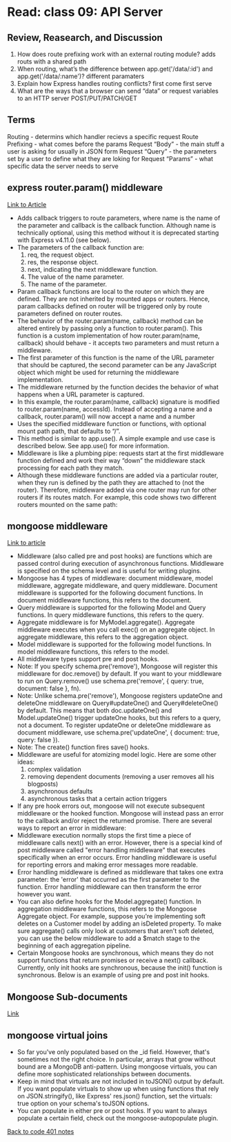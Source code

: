 # Read: class 09: API Server

## Review, Reasearch, and Discussion

1. How does route prefixing work with an external routing module?
  adds routs with a shared path
1. When routing, what’s the difference between app.get('/data/:id') and app.get('/data/:name')?
  different paramaters
1. Explain how Express handles routing conflicts?
  first come first serve
1. What are the ways that a browser can send “data” or request variables to an HTTP server
  POST/PUT/PATCH/GET

## Terms

Routing - determins which handler recievs a specific request
Route Prefixing - what comes before the params
Request “Body” - the main stuff a user is asking for usually in JSON form
Request “Query” - the parameters set by a user to define what they are loking for
Request “Params” - what specific data the server needs to serve



## express router.param() middleware

[Link to Article](https://expressjs.com/en/4x/api.html#router.param)

- Adds callback triggers to route parameters, where name is the name of the parameter and callback is the callback function. Although name is technically optional, using this method without it is deprecated starting with Express v4.11.0 (see below).
- The parameters of the callback function are:
  1. req, the request object.
  1. res, the response object.
  1. next, indicating the next middleware function.
  1. The value of the name parameter.
  1. The name of the parameter.
- Param callback functions are local to the router on which they are defined. They are not inherited by mounted apps or routers. Hence, param callbacks defined on router will be triggered only by route parameters defined on router routes.
- The behavior of the router.param(name, callback) method can be altered entirely by passing only a function to router.param(). This function is a custom implementation of how router.param(name, callback) should behave - it accepts two parameters and must return a middleware.
- The first parameter of this function is the name of the URL parameter that should be captured, the second parameter can be any JavaScript object which might be used for returning the middleware implementation.
- The middleware returned by the function decides the behavior of what happens when a URL parameter is captured.
- In this example, the router.param(name, callback) signature is modified to router.param(name, accessId). Instead of accepting a name and a callback, router.param() will now accept a name and a number
- Uses the specified middleware function or functions, with optional mount path path, that defaults to “/”.
- This method is similar to app.use(). A simple example and use case is described below. See app.use() for more information.
- Middleware is like a plumbing pipe: requests start at the first middleware function defined and work their way “down” the middleware stack processing for each path they match.
- Although these middleware functions are added via a particular router, when they run is defined by the path they are attached to (not the router). Therefore, middleware added via one router may run for other routers if its routes match. For example, this code shows two different routers mounted on the same path:

## mongoose middleware

[Link to article](https://mongoosejs.com/docs/middleware.html)

- Middleware (also called pre and post hooks) are functions which are passed control during execution of asynchronous functions. Middleware is specified on the schema level and is useful for writing plugins.
- Mongoose has 4 types of middleware: document middleware, model middleware, aggregate middleware, and query middleware. Document middleware is supported for the following document functions. In document middleware functions, this refers to the document.
- Query middleware is supported for the following Model and Query functions. In query middleware functions, this refers to the query.
- Aggregate middleware is for MyModel.aggregate(). Aggregate middleware executes when you call exec() on an aggregate object. In aggregate middleware, this refers to the aggregation object.
- Model middleware is supported for the following model functions. In model middleware functions, this refers to the model.
- All middleware types support pre and post hooks.
- Note: If you specify schema.pre('remove'), Mongoose will register this middleware for doc.remove() by default. If you want to your middleware to run on Query.remove() use schema.pre('remove', { query: true, document: false }, fn).
- Note: Unlike schema.pre('remove'), Mongoose registers updateOne and deleteOne middleware on Query#updateOne() and Query#deleteOne() by default. This means that both doc.updateOne() and Model.updateOne() trigger updateOne hooks, but this refers to a query, not a document. To register updateOne or deleteOne middleware as document middleware, use schema.pre('updateOne', { document: true, query: false }).
- Note: The create() function fires save() hooks.
- Middleware are useful for atomizing model logic. Here are some other ideas:
  1. complex validation
  1. removing dependent documents (removing a user removes all his blogposts)
  1. asynchronous defaults
  1. asynchronous tasks that a certain action triggers
- If any pre hook errors out, mongoose will not execute subsequent middleware or the hooked function. Mongoose will instead pass an error to the callback and/or reject the returned promise. There are several ways to report an error in middleware:
- Middleware execution normally stops the first time a piece of middleware calls next() with an error. However, there is a special kind of post middleware called "error handling middleware" that executes specifically when an error occurs. Error handling middleware is useful for reporting errors and making error messages more readable.
- Error handling middleware is defined as middleware that takes one extra parameter: the 'error' that occurred as the first parameter to the function. Error handling middleware can then transform the error however you want.
- You can also define hooks for the Model.aggregate() function. In aggregation middleware functions, this refers to the Mongoose Aggregate object. For example, suppose you're implementing soft deletes on a Customer model by adding an isDeleted property. To make sure aggregate() calls only look at customers that aren't soft deleted, you can use the below middleware to add a $match stage to the beginning of each aggregation pipeline.
- Certain Mongoose hooks are synchronous, which means they do not support functions that return promises or receive a next() callback. Currently, only init hooks are synchronous, because the init() function is synchronous. Below is an example of using pre and post init hooks.

## Mongoose Sub-documents

[Link](https://mongoosejs.com/docs/subdocs.html)

## mongoose virtual joins

- So far you've only populated based on the _id field. However, that's sometimes not the right choice. In particular, arrays that grow without bound are a MongoDB anti-pattern. Using mongoose virtuals, you can define more sophisticated relationships between documents.
- Keep in mind that virtuals are not included in toJSON() output by default. If you want populate virtuals to show up when using functions that rely on JSON.stringify(), like Express' res.json() function, set the virtuals: true option on your schema's toJSON options.
- You can populate in either pre or post hooks. If you want to always populate a certain field, check out the mongoose-autopopulate plugin.

[Back to code 401 notes](../401-Javascript.md)